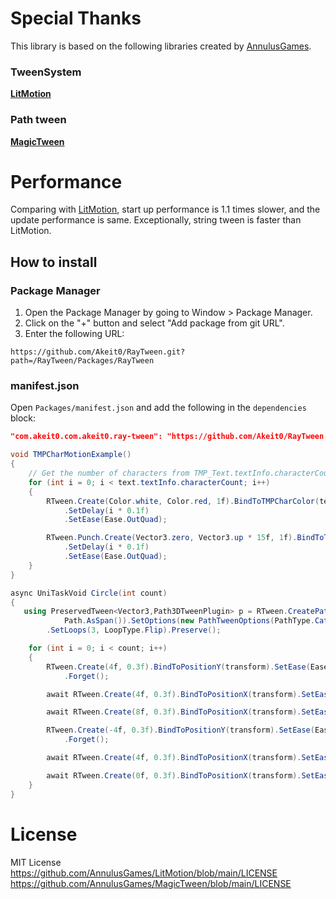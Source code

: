 


# Special Thanks 
This library is based on the following libraries created by [AnnulusGames](https://github.com/AnnulusGames).

### TweenSystem
**[LitMotion](https://github.com/AnnulusGames/LitMotion)**
### Path tween
**[MagicTween](https://github.com/AnnulusGames/MagicTween)**

# Performance
Comparing with [LitMotion](https://github.com/AnnulusGames/LitMotion), start up performance is  1.1 times slower, and the update performance is same.
Exceptionally, string tween is faster than LitMotion.
## How to install

### Package Manager
1. Open the Package Manager by going to Window > Package Manager.
2. Click on the "+" button and select "Add package from git URL".
3. Enter the following URL:

```
https://github.com/Akeit0/RayTween.git?path=/RayTween/Packages/RayTween
```
### manifest.json
Open `Packages/manifest.json` and add the following in the `dependencies` block:

```json
"com.akeit0.com.akeit0.ray-tween": "https://github.com/Akeit0/RayTween.git?path=/RayTween/Packages/RayTween"
```
```cs
void TMPCharMotionExample()
{
    // Get the number of characters from TMP_Text.textInfo.characterCount
    for (int i = 0; i < text.textInfo.characterCount; i++)
    {
        RTween.Create(Color.white, Color.red, 1f).BindToTMPCharColor(text, i)
            .SetDelay(i * 0.1f)
            .SetEase(Ease.OutQuad);

        RTween.Punch.Create(Vector3.zero, Vector3.up * 15f, 1f).BindToTMPCharPosition(text, i)
            .SetDelay(i * 0.1f)
            .SetEase(Ease.OutQuad);
    }
}
```
```cs
async UniTaskVoid Circle(int count)
{
   using PreservedTween<Vector3,Path3DTweenPlugin> p = RTween.CreatePath3D(3f).BindToPosition(transform).WithPath(
            Path.AsSpan()).SetOptions(new PathTweenOptions(PathType.CatmullRom, true)).SetEase(Ease.OutSine)
        .SetLoops(3, LoopType.Flip).Preserve();

    for (int i = 0; i < count; i++)
    {
        RTween.Create(4f, 0.3f).BindToPositionY(transform).SetEase(Ease.OutSine).SetLoops(2, LoopType.Yoyo)
            .Forget();

        await RTween.Create(4f, 0.3f).BindToPositionX(transform).SetEase(Ease.InSine);

        await RTween.Create(8f, 0.3f).BindToPositionX(transform).SetEase(Ease.OutSine);

        RTween.Create(-4f, 0.3f).BindToPositionY(transform).SetEase(Ease.OutSine).SetLoops(2, LoopType.Yoyo)
            .Forget();

        await RTween.Create(4f, 0.3f).BindToPositionX(transform).SetEase(Ease.InSine);

        await RTween.Create(0f, 0.3f).BindToPositionX(transform).SetEase(Ease.OutSine);
    }
}
```

# License
MIT License
https://github.com/AnnulusGames/LitMotion/blob/main/LICENSE
https://github.com/AnnulusGames/MagicTween/blob/main/LICENSE